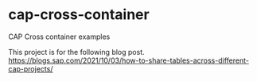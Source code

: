 # cap-cross-container
CAP Cross container examples 

This project is for the following blog post.</br>
https://blogs.sap.com/2021/10/03/how-to-share-tables-across-different-cap-projects/
